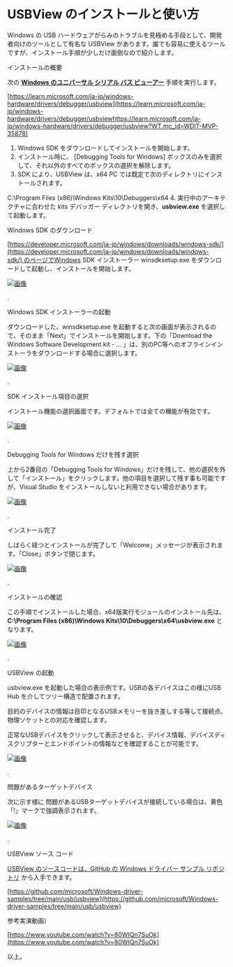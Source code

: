 # USBView のインストールと使い方

Windows の USB ハードウェアがらみのトラブルを見極める手段として、開発者向けのツールとして有名な USBView があります。誰でも容易に使えるツールですが、インストール手順が少しだけ面倒なので紹介します。

インストールの概要

次の [**Windows のユニバーサル シリアル バス ビューアー**](https://learn.microsoft.com/ja-jp/windows-hardware/drivers/debugger/usbview?WT.mc_id=WDIT-MVP-35878) 手順を実行します。

[https://learn.microsoft.com/ja-jp/windows-hardware/drivers/debugger/usbview](https://learn.microsoft.com/ja-jp/windows-hardware/drivers/debugger/usbviewhttps://learn.microsoft.com/ja-jp/windows-hardware/drivers/debugger/usbview?WT.mc_id=WDIT-MVP-35878)

1. Windows SDK をダウンロードしてインストールを開始します。
2. インストール時に、 [Debugging Tools for Windows] ボックスのみを選択して、それ以外のすべてのボックスの選択を解除します。
3. SDK により、USBView は、x64 PC では既定で次のディレクトリにインストールされます。

C:\Program Files (x86)\Windows Kits\10\Debuggers\x64
4. 実行中のアーキテクチャに合わせた kits デバッガー ディレクトリを開き、**usbview.exe** を選択して起動します。

Windows SDK のダウンロード

[https://developer.microsoft.com/ja-jp/windows/downloads/windows-sdk/](https://developer.microsoft.com/ja-jp/windows/downloads/windows-sdk/) のページでWindows SDK インストーラー winsdksetup.exe をダウンロードして起動し、インストールを開始します。

[![画像](792dc797-0d4b-400d-b64b-a1f1a87df007.png)](792dc797-0d4b-400d-b64b-a1f1a87df007.png)

.

Windows SDK インストーラーの起動

ダウンロードした、winsdksetup.exe を起動すると次の画面が表示されるので、そのまま「Next」でインストールを開始します。下の「Download the Windows Software Development kit - ... 」は、別のPC等へのオフラインインストーラをダウンロードする場合に選択します。

[![画像](b0513bfe-f16d-48cd-bfd3-3985180b5d81.png)](b0513bfe-f16d-48cd-bfd3-3985180b5d81.png)

.

SDK インストール項目の選択

インストール機能の選択画面です。デフォルトでは全ての機能が有効です。

[![画像](8f48992b-da6c-4d58-8275-413529403e85.png)](8f48992b-da6c-4d58-8275-413529403e85.png)

.

Debugging Tools for Windows だけを残す選択

上から2番目の「Debugging Tools for Windows」だけを残して、他の選択を外して「インストール」をクリックします。他の項目を選択して残す事も可能ですが、Visual Studio をインストールしないと利用できない場合があります。

[![画像](55bd0fe7-dd34-47fd-b635-a04714247912.png)](55bd0fe7-dd34-47fd-b635-a04714247912.png)

.

インストール完了

しばらく経つとインストールが完了して「Welcome」メッセージが表示されます。「Close」ボタンで閉じます。

[![画像](d8be38a0-2d41-44f8-87f6-266dd17ca8a6.png)](d8be38a0-2d41-44f8-87f6-266dd17ca8a6.png)

.

インストールの確認

この手順でインストールした場合、x64版実行モジュールのインストール先は、**C:\Program Files (x86)\Windows Kits\10\Debuggers\x64\usbview.exe** となります。

[![画像](6b5196f6-c334-4a46-86ab-1de943150403.png)](6b5196f6-c334-4a46-86ab-1de943150403.png)

.

USBView の起動

usbview.exe を起動した場合の表示例です。USBの各デバイスはこの様にUSB Hub を介してツリー構造で配置されます。

目的のデバイスの情報は目印となるUSBメモリーを抜き差しする等して接続点、物理ソケットとの対応を確認します。

正常なUSBデバイスをクリックして表示させると、デバイス情報、デバイスディスクリプターとエンドポイントの情報などを確認することが可能です。

[![画像](e0a9c6ef-7a35-41f6-b283-2769c9525e92.png)](e0a9c6ef-7a35-41f6-b283-2769c9525e92.png)

.

問題があるターゲットデバイス

次に示す様に 問題があるUSBターゲットデバイスが接続している場合は、黄色「!」マークで強調表示されます。

[![画像](b5c5816f-82a1-4079-b663-f1a4d628d77e.png)](b5c5816f-82a1-4079-b663-f1a4d628d77e.png)

.

USBView ソース コード

[USBView のソースコードは、GitHub の Windows ドライバー サンプル リポジトリ](https://github.com/microsoft/Windows-driver-samples/tree/main/usb/usbview) から入手できます。

[https://github.com/microsoft/Windows-driver-samples/tree/main/usb/usbview](https://github.com/microsoft/Windows-driver-samples/tree/main/usb/usbview)

参考実演動画）

[https://www.youtube.com/watch?v=80WIQn7SuOk](https://www.youtube.com/watch?v=80WIQn7SuOk)

以上。
